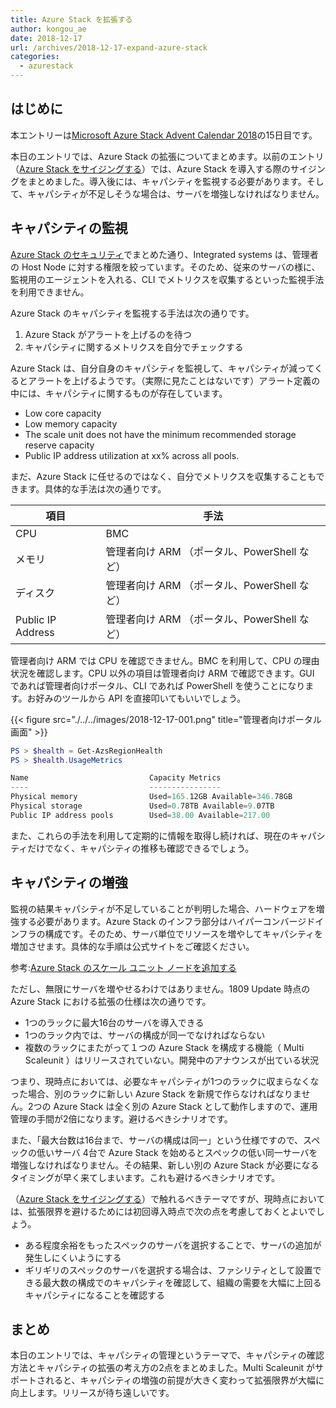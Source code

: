 ```yaml
---
title: Azure Stack を拡張する
author: kongou_ae
date: 2018-12-17
url: /archives/2018-12-17-expand-azure-stack
categories:
  - azurestack
---
```


## はじめに

本エントリーは[Microsoft Azure Stack Advent Calendar 2018](https://qiita.com/advent-calendar/2018/azure-stack)の15日目です。

本日のエントリでは、Azure Stack の拡張についてまとめます。以前のエントリ（[Azure Stack をサイジングする](https://aimless.jp/blog/archives/2018-12-05-sizing-for-azure-stack/)）では、Azure Stack を導入する際のサイジングをまとめました。導入後には、キャパシティを監視する必要があります。そして、キャパシティが不足しそうな場合は、サーバを増強しなければなりません。

## キャパシティの監視

[Azure Stack のセキュリティ](https://aimless.jp/blog/archives/2018-12-11-security-of-azurestack/)でまとめた通り、Integrated systems は、管理者の Host Node に対する権限を絞っています。そのため、従来のサーバの様に、監視用のエージェントを入れる、CLI でメトリクスを収集するといった監視手法を利用できません。

Azure Stack のキャパシティを監視する手法は次の通りです。

1. Azure Stack がアラートを上げるのを待つ
2. キャパシティに関するメトリクスを自分でチェックする

Azure Stack は、自分自身のキャパシティを監視して、キャパシティが減ってくるとアラートを上げるようです。（実際に見たことはないです）アラート定義の中には、キャパシティに関するものが存在しています。

- Low core capacity
- Low memory capacity
- The scale unit does not have the minimum recommended storage reserve capacity
- Public IP address utilization at xx% across all pools.

まだ、Azure Stack に任せるのではなく、自分でメトリクスを収集することもできます。具体的な手法は次の通りです。

|項目 | 手法 |
|-----|------|
| CPU | BMC |
|メモリ |管理者向け ARM （ポータル、PowerShell など）|
|ディスク |管理者向け ARM （ポータル、PowerShell など）|
|Public IP Address |管理者向け ARM （ポータル、PowerShell など）|

管理者向け ARM では CPU を確認できません。BMC を利用して、CPU の理由状況を確認します。CPU 以外の項目は管理者向け ARM で確認できます。GUI であれば管理者向けポータル、CLI であれば PowerShell を使うことになります。お好みのツールから API を直接叩いてもいいでしょう。

{{< figure src="./../../images/2018-12-17-001.png" title="管理者向けポータル画面" >}}

```powershell
PS > $health = Get-AzsRegionHealth
PS > $health.UsageMetrics

Name                           Capacity Metrics                                  
----                           ----------------                                  
Physical memory                Used=165.12GB Available=346.78GB                  
Physical storage               Used=0.78TB Available=9.07TB                      
Public IP address pools        Used=38.00 Available=217.00                   
```

また、これらの手法を利用して定期的に情報を取得し続ければ、現在のキャパシティだけでなく、キャパシティの推移も確認できるでしょう。

## キャパシティの増強

監視の結果キャパシティが不足していることが判明した場合、ハードウェアを増強する必要があります。Azure Stack のインフラ部分はハイパーコンバージドインフラの構成です。そのため、サーバ単位でリソースを増やしてキャパシティを増加させます。具体的な手順は公式サイトをご確認ください。

参考:[Azure Stack のスケール ユニット ノードを追加する](https://docs.microsoft.com/ja-jp/azure/azure-stack/azure-stack-add-scale-node)
   
ただし、無限にサーバを増やせるわけではありません。1809 Update 時点の Azure Stack における拡張の仕様は次の通りです。

- 1つのラックに最大16台のサーバを導入できる
- 1つのラック内では、サーバの構成が同一でなければならない
- 複数のラックにまたがって１つの Azure Stack を構成する機能（ Multi Scaleunit ）はリリースされていない。開発中のアナウンスが出ている状況

つまり、現時点においては、必要なキャパシティが1つのラックに収まらなくなった場合、別のラックに新しい Azure Stack を新規で作らなければなりません。2つの Azure Stack は全く別の Azure Stack として動作しますので、運用管理の手間が2倍になります。避けるべきシナリオです。

また、「最大台数は16台まで、サーバの構成は同一」という仕様ですので、スペックの低いサーバ 4台で Azure Stack を始めるとスペックの低い同一サーバを増強しなければなりません。その結果、新しい別の Azure Stack が必要になるタイミングが早く来てしまいます。これも避けるべきシナリオです。

（[Azure Stack をサイジングする](https://aimless.jp/blog/archives/2018-12-05-sizing-for-azure-stack/)）で触れるべきテーマですが、現時点においては、拡張限界を避けるためには初回導入時点で次の点を考慮しておくとよいでしょう。

* ある程度余裕をもったスペックのサーバを選択することで、サーバの追加が発生しにくいようにする
* ギリギリのスペックのサーバを選択する場合は、ファシリティとして設置できる最大数の構成でのキャパシティを確認して、組織の需要を大幅に上回るキャパシティになることを確認する

## まとめ

本日のエントリでは、キャパシティの管理というテーマで、キャパシティの確認方法とキャパシティの拡張の考え方の2点をまとめました。Multi Scaleunit がサポートされると、キャパシティの増強の前提が大きく変わって拡張限界が大幅に向上します。リリースが待ち遠しいです。
